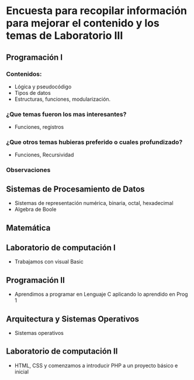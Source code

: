 # Encuesta para recopilar información para mejorar el contenido y los temas de Laboratorio III 
## Programación I 
### Contenidos:
* Lógica y pseudocódigo
* Tipos de datos
* Estructuras, funciones, modularización.
### ¿Que temas fueron los mas interesantes?
* Funciones, registros
### ¿Que otros temas hubieras preferido o cuales profundizado?
* Funciones, Recursividad
### Observaciones 


## Sistemas de Procesamiento de Datos
* Sistemas de representación numérica, binaria, octal, hexadecimal
* Algebra de Boole
## Matemática

## Laboratorio de computación I
* Trabajamos con visual Basic
## Programación II
* Aprendimos a programar en Lenguaje C aplicando lo aprendido en Prog 1
## Arquitectura y Sistemas Operativos
* Sistemas operativos

## Laboratorio de computación II
* HTML, CSS y comenzamos a introducir PHP a un proyecto básico e inicial
